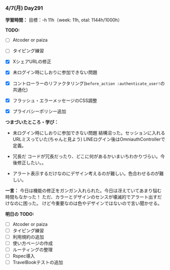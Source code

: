 ### 4/7(月) Day291

**学習時間：**
目標：-h
11h（week: 11h, otal: 1144h/1000h）

**TODO:**
- [ ] Atcoder or paiza
- [ ] タイピング練習
- [x] XシェアURLの修正
- [x] 未ログイン時にしおりに参加できない問題

- [x] コントローラーのリファクタリング(`before_action :authenticate_user!`の共通化)
- [x] フラッシュ・エラーメッセージのCSS調整
- [x] プライバシーポリシー追加

**つまづいたところ・学び：**
- 未ログイン時にしおりに参加できない問題
結構沼った。セッションに入れるURLミスっていた(ちゃんと見よう)
LINEログイン後はOmniauthControllerで定義。

- 冗長だ
コードが冗長だったり、どこに何があるかいまいちわかりづらい。今後修正したい。。

- アラート表示するだけなのにデザイン考えるのが難しい。色合わせるのが難しい。

**一言：**
今日は機能の修正をガンガン入れられた。今日は冴えていてあまり悩む時間もなかった！
ただ、カラーとデザインのセンスが壊滅的でアラート出すだけなのに困った。
けど今重要なのは色やデザインではないので言い聞かせる。

**明日の TODO:**
- [ ] Atcoder or paiza
- [ ] タイピング練習
- [ ] 利用規約の追加
- [ ] 使い方ページの作成
- [ ] ルーティングの整理
- [ ] Rspec導入
- [ ] TravelBookテストの追加
